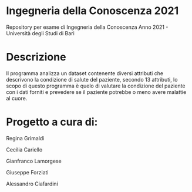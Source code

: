 # Ingegneria della Conoscenza 2021
Repository per esame di Ingegneria della Conoscenza Anno 2021 - Università degli Studi di Bari 

# Descrizione
Il programma analizza un dataset contenente diversi attributi che descrivono la condizione di salute del paziente, secondo 13 attributi, lo scopo di questo programma è quelo di valutare la condizione del paziente con i dati forniti e prevedere se il paziente potrebbe o meno avere malattie al cuore.

# Progetto a cura di:

Regina Grimaldi

Cecilia Cariello

Gianfranco Lamorgese

Giuseppe Forziati

Alessandro Ciafardini
